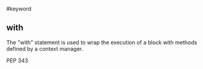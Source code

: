 #keyword 
## with

The "with" statement is used to wrap the execution of a block with methods defined by a context manager.

PEP 343
